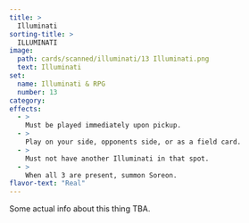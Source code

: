 ```yaml
---
title: >
  Illuminati
sorting-title: >
  ILLUMINATI
image: 
  path: cards/scanned/illuminati/13 Illuminati.png
  text: Illuminati
set:
  name: Illuminati & RPG
  number: 13
category: 
effects: 
  - >
    Must be played immediately upon pickup.
  - >
    Play on your side, opponents side, or as a field card.
  - >
    Must not have another Illuminati in that spot.
  - >
    When all 3 are present, summon Soreon.
flavor-text: "Real"
---
```

Some actual info about this thing TBA.
